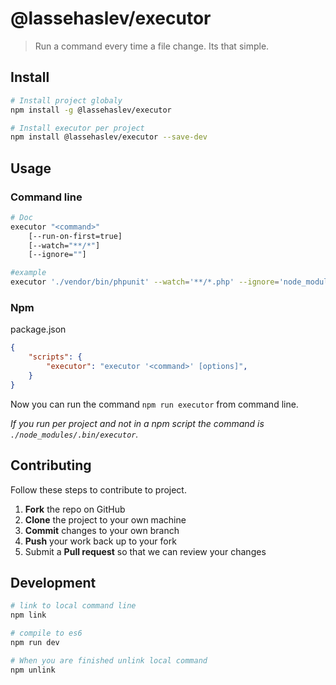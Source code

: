 # @lassehaslev/executor
> Run a command every time a file change. Its that simple.

## Install
```bash
# Install project globaly
npm install -g @lassehaslev/executor

# Install executor per project
npm install @lassehaslev/executor --save-dev
```

## Usage
### Command line
```bash
# Doc
executor "<command>"
    [--run-on-first=true]
    [--watch="**/*"]
    [--ignore=""]

#example
executor './vendor/bin/phpunit' --watch='**/*.php' --ignore='node_modules/' --ignore='vendor/'
```

### Npm
package.json
```json
{
    "scripts": {
        "executor": "executor '<command>' [options]",
    }
}
```
Now you can run the command ```npm run executor``` from command line.

*If you run per project and not in a npm script the command is ```./node_modules/.bin/executor```.*

## Contributing
Follow these steps to contribute to project.

 1. **Fork** the repo on GitHub
 2. **Clone** the project to your own machine
 3. **Commit** changes to your own branch
 4. **Push** your work back up to your fork
 5. Submit a **Pull request** so that we can review your changes


## Development
```bash
# link to local command line
npm link

# compile to es6
npm run dev

# When you are finished unlink local command
npm unlink
```
